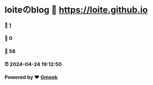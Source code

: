 # loiteのblog :link: https://loite.github.io 
### :page_facing_up: [1](https://loite.github.io/tag.html) 
### :speech_balloon: 0 
### :hibiscus: 58 
### :alarm_clock: 2024-04-24 19:12:50 
### Powered by :heart: [Gmeek](https://github.com/Meekdai/Gmeek)
